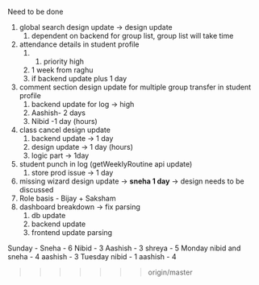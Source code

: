 Need to be done
1. global search design update -> design update
	1. dependent on backend for group list, group list will take time 
2. attendance details in student profile
	1. 1. priority high
	2. 1 week from raghu
	3. if backend update plus 1 day
3. comment section design update for multiple group transfer in student profile 
	1. backend update for log -> high
	2. Aashish- 2 days
	3. Nibid -1 day (hours)
5. class cancel design update
	1. backend update -> 1 day 
	2. design update -> 1 day (hours)
	3. logic part -> 1day
6. student punch in log (getWeeklyRoutine api update)
	1. store prod issue -> 1 day 
7. missing wizard design update -> **sneha 1 day** -> design needs to be discussed
8. Role basis - Bijay + Saksham
9. dashboard breakdown -> fix parsing
	1. db update
	2. backend update
	3. frontend update parsing


Sunday - 
	Sneha - 6 
	Nibid - 3 
	Aashish - 3
	shreya - 5 
Monday 
	nibid and sneha - 4 
	aashish - 3 
Tuesday 
	nibid - 1 
	aashish - 4
>>>>>>> origin/master
